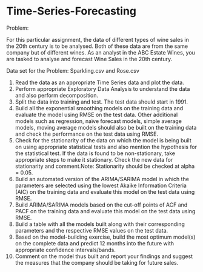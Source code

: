 # Time-Series-Forecasting

Problem:

For this particular assignment, the data of different types of wine sales in the 20th century is to be analysed. Both of these data are from the same company but of different wines. As an analyst in the ABC Estate Wines, you are tasked to analyse and forecast Wine Sales in the 20th century.

Data set for the Problem: Sparkling.csv and Rose.csv

1.	Read the data as an appropriate Time Series data and plot the data.
2.	Perform appropriate Exploratory Data Analysis to understand the data and also perform decomposition.
3.	Split the data into training and test. The test data should start in 1991.
4.	Build all the exponential smoothing models on the training data and evaluate the model using RMSE on the test data. Other additional models such as regression, naïve forecast models, simple average models, moving average models should also be built on the training data and check the performance on the test data using RMSE.
5.	Check for the stationarity of the data on which the model is being built on using appropriate statistical tests and also mention the hypothesis for the statistical test. If the data is found to be non-stationary, take appropriate steps to make it stationary. Check the new data for stationarity and comment.Note: Stationarity should be checked at alpha = 0.05.
6.	Build an automated version of the ARIMA/SARIMA model in which the parameters are selected using the lowest Akaike Information Criteria (AIC) on the training data and evaluate this model on the test data using RMSE.
7.	Build ARIMA/SARIMA models based on the cut-off points of ACF and PACF on the training data and evaluate this model on the test data using RMSE.
8.	Build a table with all the models built along with their corresponding parameters and the respective RMSE values on the test data.
9.	Based on the model-building exercise, build the most optimum model(s) on the complete data and predict 12 months into the future with appropriate confidence intervals/bands.
10.	Comment on the model thus built and report your findings and suggest the measures that the company should be taking for future sales.
